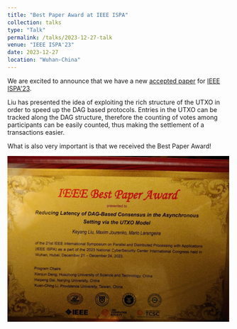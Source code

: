```yaml
---
title: "Best Paper Award at IEEE ISPA"
collection: talks
type: "Talk"
permalink: /talks/2023-12-27-talk
venue: "IEEE ISPA'23"
date: 2023-12-27
location: "Wuhan-China"
---
```




We are excited to announce that we have a new [accepted paper](https://arxiv.org/abs/2307.15269) 
 for [IEEE ISPA'23](http://www.ieee-hust-ncc.org/2023/ISPA/conferenceprogram.html).

Liu has presented the idea of exploiting the rich structure of the UTXO in order to speed up the DAG based protocols. Entries in the UTXO can be tracked along the DAG structure, therefore the counting of votes among participants can be easily counted, thus making the settlement of a transactions easier.

What is also very important is that we received the Best Paper Award!

<img  src="/images/talks/2023-12-27/paper-award.jpg" width="500">






